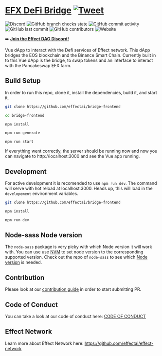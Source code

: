 # [EFX DeFi Bridge](https://bridge.effect.network) [![Tweet](https://img.shields.io/twitter/url/http/shields.io.svg?style=social)](https://twitter.com/intent/tweet?hashtags=crypto%20%23defi%20%23blockchain%20%23dApp%20%23Vue%20%23nodejs&original_referer=https%3A%2F%2Fpublish.twitter.com%2F&ref_src=twsrc%5Etfw%7Ctwcamp%5Ebuttonembed%7Ctwterm%5Eshare%7Ctwgr%5E&text=Consider%20giving%20our%20DeFi%20bridge%20dApp%20a%20quick%20star%20%E2%AD%90%20on%20GitHub!&url=https%3A%2F%2Fgithub.com%2Feffectai%2Fbridge-frontend&via=effectaix)

![Discord](https://img.shields.io/discord/519860537891487745?style=social)
![GitHub branch checks state](https://img.shields.io/github/checks-status/effectai/bridge-frontend/main?style=social)
![GitHub commit activity](https://img.shields.io/github/commit-activity/m/effectai/bridge-frontend?style=social)
![GitHub last commit](https://img.shields.io/github/last-commit/effectai/bridge-frontend?style=social)
![GitHub contributors](https://img.shields.io/github/contributors/effectai/bridge-frontend?style=social)
![Website](https://img.shields.io/website?style=social&url=https%3A%2F%2Fbridge.effect.network)

➡️ <b><a href="https://discord.gg/hM3237cYXP">Join the Effect DAO Discord!</a></b>


Vue dApp to interact with the Defi services of Effect network. 
This dApp bridges the EOS blockchain and the Binance Smart Chain.
Currently built in to this Vue dApp is the bridge, to swap tokens and an interface to interact with the Pancakeswap EFX farm. 


## Build Setup
In order to run this repo, clone it, install the dependencies, build it, and start it. 
```bash
git clone https://github.com/effectai/bridge-frontend

cd bridge-frontend

npm install

npm run generate

npm run start
```

If everything went correctly, the server should be running now and now you can navigate to http://localhost:3000 and see the Vue app running.


## Development
For active development it is recomended to use `npm run dev`. The command will serve with hot reload at localhost:3000. Heads up, this will load in the `developement` environment variables. 

```bash
git clone https://github.com/effectai/bridge-frontend

npm install

npm run dev
```

## Node-sass Node version
The `node-sass` package is very picky with which Node version it will work with. 
You can use use [NVM](https://github.com/nvm-sh/nvm) to set node version to the corresponding supported version. 
Check out the repo of `node-sass` to see which [Node version](https://github.com/sass/node-sass#node-version-support-policy
) is needed.

## Contribution
Please look at our [contribution guide](https://github.com/effectai/effect-network/blob/master/.github/CONTRIBUTING.md) in order to start submitting PR.

## Code of Conduct
You can take a look at our code of conduct here: [CODE OF
CONDUCT](https://github.com/effectai/effect-network/blob/master/.github/CODE_OF_CONDUCT.md)

## Effect Network
Learn more about Effect Network here: https://github.com/effectai/effect-network
